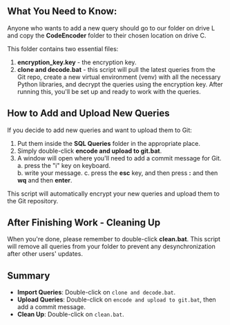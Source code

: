 ## What You Need to Know:

Anyone who wants to add a new query should go to our folder on drive L and copy the **CodeEncoder** folder to their chosen location on drive C. 

This folder contains two essential files:
1. **encryption_key.key** - the encryption key.
2. **clone and decode.bat** - this script will pull the latest queries from the Git repo, create a new virtual environment (venv) with all the necessary Python libraries, and decrypt the queries using the encryption key. After running this, you'll be set up and ready to work with the queries.

## How to Add and Upload New Queries

If you decide to add new queries and want to upload them to Git:
1. Put them inside the  **SQL Queries** folder in the appropriate place.
2. Simply double-click **encode and upload to git.bat**.
3. A window will open where you'll need to add a commit message for Git.
    a. press the "i" key on keyboard.  
    b. write your message.
    c. press the **esc** key, and then press **:** and then **wq** and then **enter**.

This script will automatically encrypt your new queries and upload them to the Git repository.

## After Finishing Work - Cleaning Up

When you're done, please remember to double-click **clean.bat**. This script will remove all queries from your folder to prevent any desynchronization after other users' updates.

## Summary

- **Import Queries**: Double-click on `clone and decode.bat`.
- **Upload Queries**: Double-click on `encode and upload to git.bat`, then add a commit message.
- **Clean Up**: Double-click on `clean.bat`.